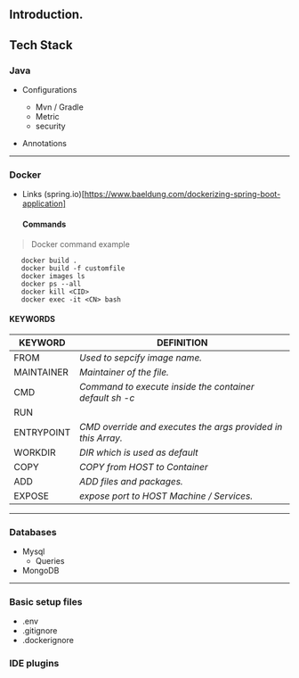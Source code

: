## Introduction.

## Tech Stack

### Java
- Configurations
   -  Mvn / Gradle
   -  Metric
   -  security
 
- Annotations

---
### Docker
- Links
   (spring.io)[https://www.baeldung.com/dockerizing-spring-boot-application]
   
   #### **Commands**
>Docker command example
``` Docker
   docker build . 
   docker build -f customfile
   docker images ls
   docker ps --all
   docker kill <CID>
   docker exec -it <CN> bash
```
   ####  **KEYWORDS**
   | **KEYWORD** | **DEFINITION** |
   |--- |--- |
   |FROM       | _Used to sepcify image name._ |
   |MAINTAINER | _Maintainer of the file._ |
   |CMD         | _Command to execute inside the container default sh -c_     |
   |RUN         | 
   |ENTRYPOINT  | _CMD override and executes the args provided in this Array._ |
   |WORKDIR     | _DIR which is used as default_ |
   |COPY        | _COPY from HOST to Container_ |
   |ADD         | _ADD files and packages._ |
   |EXPOSE      | _expose port to HOST Machine / Services._ |
---
### Databases
 - Mysql
   - Queries 
 - MongoDB


---
### Basic setup files
 - .env
 - .gitignore
 - .dockerignore


### IDE plugins

